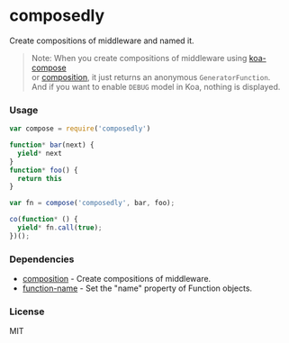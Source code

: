 # composedly

Create compositions of middleware and named it.
> Note: When you create compositions of middleware using [koa-compose](https://github.com/koajs/compose)   
or [composition](https://github.com/cojs/composition), it just returns an anonymous `GeneratorFunction`.    
And if you want to enable `DEBUG` model in Koa, nothing is displayed.


### Usage

```js
var compose = require('composedly')

function* bar(next) {
  yield* next
}
function* foo() {
  return this
}

var fn = compose('composedly', bar, foo);

co(function* () {
  yield* fn.call(true);
})();
```


### Dependencies

* [composition](https://github.com/cojs/composition) - Create compositions of middleware.
* [function-name](https://github.com/TooTallNate/node-function-name) - Set the "name" property of Function objects.



### License

MIT
